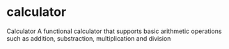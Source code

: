# calculator
Calculator
A functional calculator that supports basic arithmetic operations such as addition, substraction, multiplication and division
